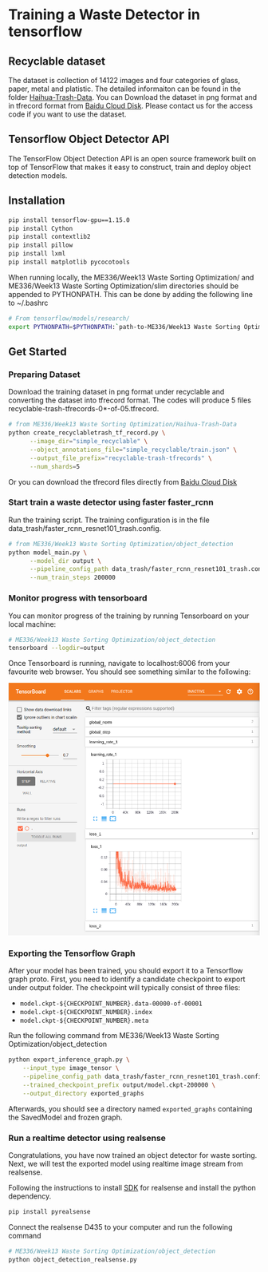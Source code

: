 # Training a Waste Detector in tensorflow

## Recyclable dataset
The dataset is collection of 14122 images and four categories of glass, paper, metal and platistic. The detailed informaiton can be found in the folder [Haihua-Trash-Data](./Haihua-Trash-Data). You can Download the dataset in png format and in tfrecord format from [Baidu Cloud Disk](https://pan.baidu.com/s/1phli_jXif7ozPMJ1Atv43Q). Please contact us for the access code if you want to use the dataset.

## Tensorflow Object Detector API
The TensorFlow Object Detection API is an open source framework built on top of TensorFlow that makes it easy to construct, train and deploy object detection models.


## Installation

``` bash
pip install tensorflow-gpu==1.15.0
pip install Cython
pip install contextlib2
pip install pillow
pip install lxml
pip install matplotlib pycocotools
```

When running locally, the ME336/Week13 Waste Sorting Optimization/ and ME336/Week13 Waste Sorting Optimization/slim directories should be appended to PYTHONPATH. This can be done by adding the following line to ~/.bashrc

``` bash
# From tensorflow/models/research/
export PYTHONPATH=$PYTHONPATH:`path-to-ME336/Week13 Waste Sorting Optimization`:`path-to-ME336/Week13 Waste Sorting Optimization`/slim
```

## Get Started

### Preparing Dataset
Download the training dataset in png format under recyclable and converting the dataset into tfrecord format. The codes will produce 5 files recyclable-trash-tfrecords-0*-of-05.tfrecord.

``` bash
# from ME336/Week13 Waste Sorting Optimization/Haihua-Trash-Data
python create_recyclabletrash_tf_record.py \
      --image_dir="simple_recyclable" \
      --object_annotations_file="simple_recyclable/train.json" \
      --output_file_prefix="recyclable-trash-tfrecords" \
      --num_shards=5
```

Or you can download the tfrecord files directly from [Baidu Cloud Disk](https://pan.baidu.com/s/1phli_jXif7ozPMJ1Atv43Q)

### Start train a waste detector using faster faster_rcnn
Run the training script. The training configuration is in the file data_trash/faster_rcnn_resnet101_trash.config.
``` bash
# from ME336/Week13 Waste Sorting Optimization/object_detection
python model_main.py \
      --model_dir output \
      --pipeline_config_path data_trash/faster_rcnn_resnet101_trash.config \
      --num_train_steps 200000
```

### Monitor progress with tensorboard
You can monitor progress of the training by running Tensorboard on your local machine:
``` bash
# ME336/Week13 Waste Sorting Optimization/object_detection
tensorboard --logdir=output
```
Once Tensorboard is running, navigate to localhost:6006 from your favourite web browser. You should see something similar to the following:

![](object_detection/g3doc/img/tensorboard_.png)

### Exporting the Tensorflow Graph
After your model has been trained, you should export it to a Tensorflow graph proto. First, you need to identify a candidate checkpoint to export under output folder. The checkpoint will typically
consist of three files:

* `model.ckpt-${CHECKPOINT_NUMBER}.data-00000-of-00001`
* `model.ckpt-${CHECKPOINT_NUMBER}.index`
* `model.ckpt-${CHECKPOINT_NUMBER}.meta`

Run the following command from ME336/Week13 Waste Sorting Optimization/object_detection
```bash
python export_inference_graph.py \
    --input_type image_tensor \
    --pipeline_config_path data_trash/faster_rcnn_resnet101_trash.config \
    --trained_checkpoint_prefix output/model.ckpt-200000 \
    --output_directory exported_graphs
```
Afterwards, you should see a directory named `exported_graphs` containing the
SavedModel and frozen graph.

### Run a realtime detector using realsense
Congratulations, you have now trained an object detector for waste sorting. Next, we will test the exported model using realtime image stream from realsense.

Following the instructions to install [SDK](https://www.intelrealsense.com/sdk-2/) for realsense and install the python dependency.
``` bash
pip install pyrealsense
```

Connect the realsense D435 to your computer and run the following command
``` bash
# ME336/Week13 Waste Sorting Optimization/object_detection
python object_detection_realsense.py
```
